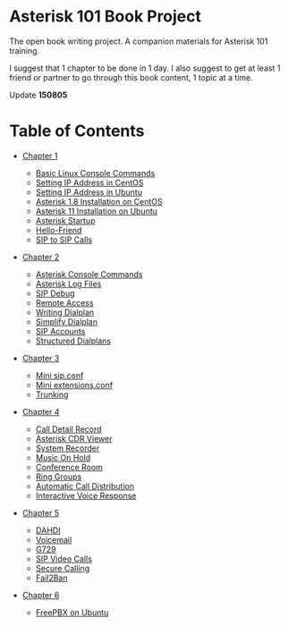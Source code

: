 Asterisk 101 Book Project
=========================

The open book writing project. A companion materials for Asterisk 101 training.

I suggest that 1 chapter to be done in 1 day. I also suggest to get at least 1 friend or partner to go through this book content, 1 topic at a time.

Update **150805**

# Table of Contents

* [Chapter 1](Chapter-01.md)
	* [Basic Linux Console Commands](Chapter_01/Basic-Linux-Console-Commands.md)
	* [Setting IP Address in CentOS](Chapter_01/Setting-IP-Address-in-CentOS.md)
	* [Setting IP Address in Ubuntu](Chapter_01/Setting-IP-Address-in-Ubuntu.md)
	* [Asterisk 1.8 Installation on CentOS](Chapter_01/Asterisk-1.8-Installation-on-CentOS.md)
	* [Asterisk 11 Installation on Ubuntu](Chapter_01/Asterisk-11-Installation-on-Ubuntu.md)
	* [Asterisk Startup](Chapter_01/Asterisk-Startup.md)
	* [Hello-Friend](Chapter_01/Hello-Friend.md)
	* [SIP to SIP Calls](Chapter_01/SIP-to-SIP-Calls.md)

* [Chapter 2](Chapter-02.md)
	* [Asterisk Console Commands](Chapter_02/Asterisk-Console-Commands.md)
	* [Asterisk Log Files](Chapter_02/Asterisk-Log-Files.md)
	* [SIP Debug](Chapter_02/SIP-Debug.md)
	* [Remote Access](Chapter_02/Remote-Access.md)
	* [Writing Dialplan](Chapter_02/Writing-Dialplan.md)
	* [Simplify Dialplan](Chapter_02/Simplify-Dialplan.md)
	* [SIP Accounts](Chapter_02/SIP-Accounts.md)
	* [Structured Dialplans](Chapter_02/Structured-Dialplans.md)

* [Chapter 3](Chapter-03.md)
	* [Mini sip.conf](Chapter_03/Mini-sip.conf.md)
	* [Mini extensions.conf](Chapter_03/Mini-extensions.conf.md)
	* [Trunking](Chapter_03/Trunking.md)

* [Chapter 4](Chapter-04.md)
	* [Call Detail Record](Chapter_04/Call-Detail-Record.md)
	* [Asterisk CDR Viewer](Chapter_04/Asterisk-CDR-Viewer.md)
	* [System Recorder](Chapter_04/System-Recorder.md)
	* [Music On Hold](Chapter_04/Music-On-Hold.md)
	* [Conference Room](Chapter_04/Conference-Room.md)
	* [Ring Groups](Chapter_04/Ring-Groups.md)
	* [Automatic Call Distribution](Chapter_04/Automatic-Call-Distribution.md)
	* [Interactive Voice Response](Chapter_04/Interactive-Voice-Response.md)

* [Chapter 5](Chapter-05.md)
	* [DAHDI](Chapter_05/DAHDI.md)
	* [Voicemail](Chapter_05/Voicemail.md)
	* [G729](Chapter_05/G729.md)
	* [SIP Video Calls](Chapter_05/SIP-Video-Calls.md)
	* [Secure Calling](Chapter_05/Secure-Calling.md)
	* [Fail2Ban](Chapter_05/Fail2Ban.md)

* [Chapter 6](Chapter-06.md)
	* [FreePBX on Ubuntu](Chapter_06/FreePBX-on-Ubuntu.md)

